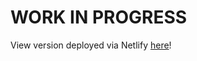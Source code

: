 # WORK IN PROGRESS

View version deployed via Netlify [here](https://lucid-meninsky-8dda41.netlify.app/)!
